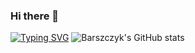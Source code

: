 ### Hi there 👋

<!--
**Barszczyk0/Barszczyk0** is a ✨ _special_ ✨ repository because its `README.md` (this file) appears on your GitHub profile.

Here are some ideas to get you started:

- 🔭 I’m currently working on ...
- 🌱 I’m currently learning ...
- 👯 I’m looking to collaborate on ...
- 🤔 I’m looking for help with ...
- 💬 Ask me about ...
- 📫 How to reach me: ...
- 😄 Pronouns: ...
- ⚡ Fun fact: ...
-->

[![Typing SVG](https://readme-typing-svg.herokuapp.com?font=Agave&size=24&pause=750&color=9745F5&center=true&random=false&width=435&lines=Welcome;Check+out+my+repositories;Projects%2C+notes%2C+walkthrough)](https://git.io/typing-svg)
![Barszczyk's GitHub stats](https://github-readme-stats.vercel.app/api?username=barszczyk0&theme=midnight-purple&hide=prs,issues&show_icons=true&bg_color=010409)
